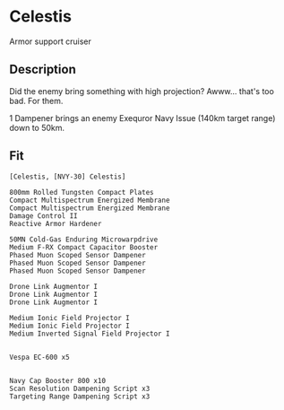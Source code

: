 # Celestis
Armor support cruiser

## Description
Did the enemy bring something with high projection? Awww... that's too bad. For them.

1 Dampener brings an enemy Exequror Navy Issue (140km target range) down to 50km. 

## Fit

```
[Celestis, [NVY-30] Celestis]

800mm Rolled Tungsten Compact Plates
Compact Multispectrum Energized Membrane
Compact Multispectrum Energized Membrane
Damage Control II
Reactive Armor Hardener

50MN Cold-Gas Enduring Microwarpdrive
Medium F-RX Compact Capacitor Booster
Phased Muon Scoped Sensor Dampener
Phased Muon Scoped Sensor Dampener
Phased Muon Scoped Sensor Dampener

Drone Link Augmentor I
Drone Link Augmentor I
Drone Link Augmentor I

Medium Ionic Field Projector I
Medium Ionic Field Projector I
Medium Inverted Signal Field Projector I


Vespa EC-600 x5


Navy Cap Booster 800 x10
Scan Resolution Dampening Script x3
Targeting Range Dampening Script x3
```
